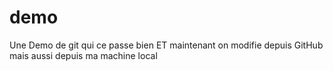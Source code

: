 # demo
Une Demo de git qui ce passe bien
ET maintenant on modifie depuis GitHub
mais aussi depuis ma machine local
